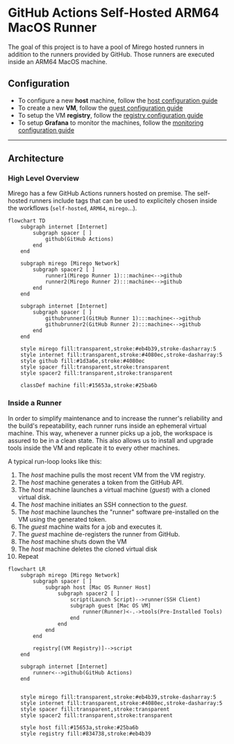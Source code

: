 # GitHub Actions Self-Hosted ARM64 MacOS Runner

The goal of this project is to have a pool of Mirego hosted runners in addition to the runners provided by GitHub. Those runners are executed inside an ARM64 MacOS machine.

## Configuration

- To configure a new **host** machine, follow the [host configuration guide](host/README.md)
- To create a new **VM**, follow the [guest configuration guide](guest/README.md)
- To setup the VM **registry**, follow the [registry configuration guide](registry/README.md)
- To setup **Grafana** to monitor the machines, follow the [monitoring configuration guide](monitoring/README.md)

---

## Architecture

### High Level Overview

Mirego has a few GitHub Actions runners hosted on premise. The self-hosted runners include tags that can be used to explicitely chosen inside the workflows (`self-hosted`, `ARM64`, `mirego`...).

```mermaid
flowchart TD
    subgraph internet [Internet]
        subgraph spacer [ ]
            github(GitHub Actions)
        end
    end

    subgraph mirego [Mirego Network]
        subgraph spacer2 [ ]
            runner1(Mirego Runner 1):::machine<-->github
            runner2(Mirego Runner 2):::machine<-->github
        end
    end

    subgraph internet [Internet]
        subgraph spacer [ ]
            githubrunner1(GitHub Runner 1):::machine<-->github
            githubrunner2(GitHub Runner 2):::machine<-->github
        end
    end

    style mirego fill:transparent,stroke:#eb4b39,stroke-dasharray:5
    style internet fill:transparent,stroke:#4080ec,stroke-dasharray:5
    style github fill:#1d3a6e,stroke:#4080ec
    style spacer fill:transparent,stroke:transparent
    style spacer2 fill:transparent,stroke:transparent

    classDef machine fill:#15653a,stroke:#25ba6b
```

### Inside a Runner

In order to simplify maintenance and to increase the runner's reliability and the build's repeatability, each runner runs inside an ephemeral virtual machine. This way, whenever a runner picks up a job, the workspace is assured to be in a clean state. This also allows us to install and upgrade tools inside the VM and replicate it to every other machines.

A typical run-loop looks like this:

1. The _host_ machine pulls the most recent VM from the VM registry.
2. The _host_ machine generates a token from the GitHub API.
3. The _host_ machine launches a virtual machine (_guest_) with a cloned virtual disk.
4. The _host_ machine initiates an SSH connection to the _guest_.
5. The _host_ machine launches the "runner" software pre-installed on the VM using the generated token.
6. The _guest_ machine waits for a job and executes it.
7. The _guest_ machine de-registers the runner from GitHub.
8. The _host_ machine shuts down the VM
9. The _host_ machine deletes the cloned virtual disk
10. Repeat

```mermaid
flowchart LR
    subgraph mirego [Mirego Network]
        subgraph spacer [ ]
            subgraph host [Mac OS Runner Host]
                subgraph spacer2 [ ]
                    script(Launch Script)-->runner(SSH Client)
                    subgraph guest [Mac OS VM]
                        runner(Runner)<-.->tools(Pre-Installed Tools)
                    end
                end
            end
        end

        registry[(VM Registry)]-->script
    end

    subgraph internet [Internet]
        runner<-->github(GitHub Actions)
    end


    style mirego fill:transparent,stroke:#eb4b39,stroke-dasharray:5
    style internet fill:transparent,stroke:#4080ec,stroke-dasharray:5
    style spacer fill:transparent,stroke:transparent
    style spacer2 fill:transparent,stroke:transparent

    style host fill:#15653a,stroke:#25ba6b
    style registry fill:#834738,stroke:#eb4b39
```
